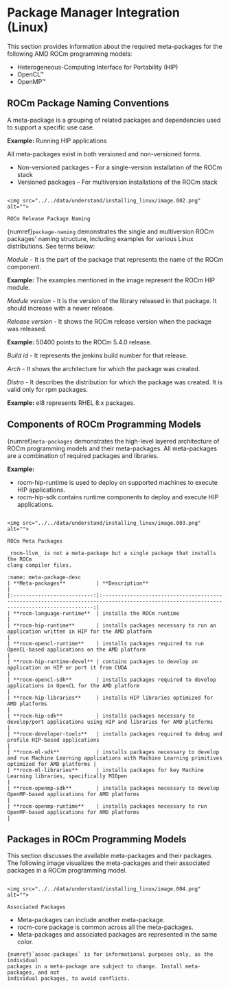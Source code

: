 # Package Manager Integration (Linux)

This section provides information about the required meta-packages for the
following AMD ROCm programming models:

- Heterogeneous-Computing Interface for Portability (HIP)
- OpenCL™
- OpenMP™

## ROCm Package Naming Conventions

A meta-package is a grouping of related packages and dependencies used to
support a specific use case.

**Example:** Running HIP applications

All meta-packages exist in both versioned and non-versioned forms.

- Non-versioned packages – For a single-version installation of the ROCm stack
- Versioned packages – For multiversion installations of the ROCm stack

```{figure-md} package-naming

<img src="../../data/understand/installing_linux/image.002.png" alt="">

ROCm Release Package Naming
```

{numref}`package-naming` demonstrates the single and multiversion ROCm packages' naming
structure, including examples for various Linux distributions. See terms below:

_Module_ - It is the part of the package that represents the name of the ROCm
component.

**Example:** The examples mentioned in the image represent the ROCm HIP module.

_Module version_ - It is the version of the library released in that package. It
should increase with a newer release.

_Release version_ - It shows the ROCm release version when the package was
released.

**Example:** 50400 points to the ROCm 5.4.0 release.

_Build id_ - It represents the jenkins build number for that release.

_Arch_ - It shows the architecture for which the package was created.

_Distro_ - It describes the distribution for which the package was created. It is
valid only for rpm packages.

**Example:** el8 represents RHEL 8.x packages.

## Components of ROCm Programming Models

{numref}`meta-packages` demonstrates the high-level layered architecture of ROCm
programming models and their meta-packages. All meta-packages are a combination
of required packages and libraries.

**Example:**

- rocm-hip-runtime is used to deploy on supported machines to execute HIP
applications.
- rocm-hip-sdk contains runtime components to deploy and execute HIP
applications.

```{figure-md} meta-packages

<img src="../../data/understand/installing_linux/image.003.png" alt="">

ROCm Meta Packages
```

```{note}
_rocm-llvm_ is not a meta-package but a single package that installs the ROCm
clang compiler files.
```

```{table} Meta-packages and Their Descriptions
:name: meta-package-desc
| **Meta-packages**          | **Description**                                                                                                                           |
|:--------------------------:|:-----------------------------------------------------------------------------------------------------------------------------------------:|
| **rocm-language-runtime**  | installs the ROCm runtime                                                                                                                 |
| **rocm-hip-runtime**       | installs packages necessary to run an application written in HIP for the AMD platform                                                     |
| **rocm-opencl-runtime**    | installs packages required to run OpenCL-based applications on the AMD platform                                                           |
| **rocm-hip-runtime-devel** | contains packages to develop an application on HIP or port it from CUDA                                                                   |
| **rocm-opencl-sdk**        | installs packages required to develop applications in OpenCL for the AMD platform                                                         |
| **rocm-hip-libraries**     | installs HIP libraries optimized for AMD platforms                                                                                        |
| **rocm-hip-sdk**           | installs packages necessary to develop/port applications using HIP and libraries for AMD platforms                                        |
| **rocm-developer-tools**   | installs packages required to debug and profile HIP-based applications                                                                    |
| **rocm-ml-sdk**            | installs packages necessary to develop and run Machine Learning applications with Machine Learning primitives optimized for AMD platforms |
| **rocm-ml-libraries**      | installs packages for key Machine Learning libraries, specifically MIOpen                                                                 |
| **rocm-openmp-sdk**        | installs packages necessary to develop OpenMP-based applications for AMD platforms                                                        |
| **rocm-openmp-runtime**    | installs packages necessary to run OpenMP-based applications for AMD platforms                                                            |
```

## Packages in ROCm Programming Models

This section discusses the available meta-packages and their packages. The
following image visualizes the meta-packages and their associated packages in a
ROCm programming model.

```{figure-md} assoc-packages

<img src="../../data/understand/installing_linux/image.004.png" alt="">

Associated Packages
```

- Meta-packages can include another meta-package.
- rocm-core package is common across all the meta-packages.
- Meta-packages and associated packages are represented in the same color.

```{note}
{numref}`assoc-packages` is for informational purposes only, as the individual
packages in a meta-package are subject to change. Install meta-packages, and not
individual packages, to avoid conflicts.
```
